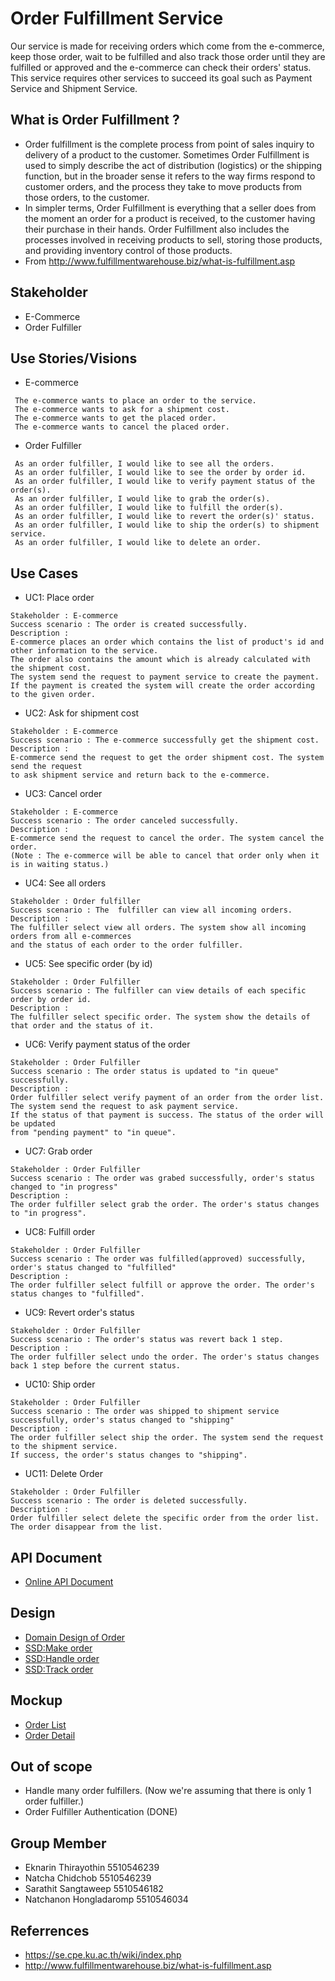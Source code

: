 # Order Fulfillment Service
 Our service is made for receiving orders which come from the e-commerce, keep those order, wait to be fulfilled and also track those order until they are fulfilled or approved and the e-commerce can check their orders' status. 
 This service requires other services to succeed its goal such as Payment Service and Shipment Service.

## What is Order Fulfillment ?
* Order fulfillment is the complete process from point of sales inquiry to delivery of a product to the customer. Sometimes Order Fulfillment is used to simply describe the act of distribution (logistics) or the shipping function, but in the broader sense it refers to the way firms respond to customer orders, and the process they take to move products from those orders, to the customer.
* In simpler terms, Order Fulfillment is everything that a seller does from the moment an order for a product is received, to the customer having their purchase in their hands. Order Fulfillment also includes the processes involved in receiving products to sell, storing those products, and providing inventory control of those products.
* From http://www.fulfillmentwarehouse.biz/what-is-fulfillment.asp

## Stakeholder
* E-Commerce
* Order Fulfiller

## Use Stories/Visions

* E-commerce
```
 The e-commerce wants to place an order to the service.
 The e-commerce wants to ask for a shipment cost.
 The e-commerce wants to get the placed order.
 The e-commerce wants to cancel the placed order.
```

* Order Fulfiller
```
 As an order fulfiller, I would like to see all the orders.
 As an order fulfiller, I would like to see the order by order id.
 As an order fulfiller, I would like to verify payment status of the order(s).
 As an order fulfiller, I would like to grab the order(s).
 As an order fulfiller, I would like to fulfill the order(s).
 As an order fulfiller, I would like to revert the order(s)' status.
 As an order fulfiller, I would like to ship the order(s) to shipment service.
 As an order fulfiller, I would like to delete an order.
```

## Use Cases
* UC1: Place order
```
Stakeholder : E-commerce
Success scenario : The order is created successfully.
Description :
E-commerce places an order which contains the list of product's id and other information to the service.
The order also contains the amount which is already calculated with the shipment cost.
The system send the request to payment service to create the payment.
If the payment is created the system will create the order according to the given order.
```
* UC2: Ask for shipment cost
```
Stakeholder : E-commerce
Success scenario : The e-commerce successfully get the shipment cost.
Description : 
E-commerce send the request to get the order shipment cost. The system send the request
to ask shipment service and return back to the e-commerce.
```
* UC3: Cancel order
```
Stakeholder : E-commerce
Success scenario : The order canceled successfully.
Description :
E-commerce send the request to cancel the order. The system cancel the order.
(Note : The e-commerce will be able to cancel that order only when it is in waiting status.)
```
* UC4: See all orders
```
Stakeholder : Order fulfiller
Success scenario : The  fulfiller can view all incoming orders.
Description :
The fulfiller select view all orders. The system show all incoming orders from all e-commerces
and the status of each order to the order fulfiller.
```
* UC5: See specific order (by id)
```
Stakeholder : Order Fulfiller
Success scenario : The fulfiller can view details of each specific order by order id.
Description : 
The fulfiller select specific order. The system show the details of that order and the status of it.
```
* UC6: Verify payment status of the order
```
Stakeholder : Order Fulfiller 
Success scenario : The order status is updated to "in queue" successfully.
Description :
Order fulfiller select verify payment of an order from the order list.
The system send the request to ask payment service.
If the status of that payment is success. The status of the order will be updated
from "pending payment" to "in queue".
```
* UC7: Grab order
```
Stakeholder : Order Fulfiller 
Success scenario : The order was grabed successfully, order's status changed to "in progress"
Description :
The order fulfiller select grab the order. The order's status changes to "in progress".
```
* UC8: Fulfill order
```
Stakeholder : Order Fulfiller 
Success scenario : The order was fulfilled(approved) successfully, order's status changed to "fulfilled"
Description :
The order fulfiller select fulfill or approve the order. The order's status changes to "fulfilled".
```
* UC9: Revert order's status
```
Stakeholder : Order Fulfiller 
Success scenario : The order's status was revert back 1 step.
Description :
The order fulfiller select undo the order. The order's status changes back 1 step before the current status.
```
* UC10: Ship order
```
Stakeholder : Order Fulfiller 
Success scenario : The order was shipped to shipment service successfully, order's status changed to "shipping"
Description :
The order fulfiller select ship the order. The system send the request to the shipment service.
If success, the order's status changes to "shipping".
```
* UC11: Delete Order
```
Stakeholder : Order Fulfiller 
Success scenario : The order is deleted successfully.
Description :
Order fulfiller select delete the specific order from the order list. The order disappear from the list. 
```
## API Document
* [Online API Document](https://docs.google.com/document/d/1L6OOY9A68hwQ-QJjaWAAZAKGnS31ZiXh1P3-_lgny4s/edit?usp=sharing)

## Design
* [Domain Design of Order](https://docs.google.com/drawings/d/1d1F-2GIwgM1IFwb965FvPROm4TsFpRhgsky5ZbVx0i4/edit?usp=sharing)
* [SSD:Make order](https://docs.google.com/drawings/d/18OjOVGN12oBs2m6lenH51n527tP2X9RfK29hU6keLUg/edit?usp=sharing)
* [SSD:Handle order](https://docs.google.com/drawings/d/1qLBuWxm7wIJXEChVLZKf9mn6xzXKYoXsWolnaYvyBQo/edit?usp=sharing)
* [SSD:Track order](https://docs.google.com/drawings/d/1n6GAvvjoSPLHm4o9bPlpngLyFRpMfCPDBoY5JCPGofk/edit?usp=sharing)
 
## Mockup
* [Order List](https://docs.google.com/drawings/d/1CE-hldA53lkfRboRw5UZ3WaPl3WOZ8NPvskR2wAJgtw/edit?usp=sharing)
* [Order Detail](https://docs.google.com/drawings/d/16bImvvNmh4kkUJ0ubP5AqpJ4yldigHQ9g-rDYrpuBj8/edit?usp=sharing)

## Out of scope
* Handle many order fulfillers. (Now we're assuming that there is only 1 order fulfiller.)
* Order Fulfiller Authentication (DONE)

## Group Member
* Eknarin Thirayothin	   5510546239
* Natcha  Chidchob 		    5510546239
* Sarathit  Sangtaweep 	 5510546182
* Natchanon Hongladaromp 5510546034

## Referrences
* https://se.cpe.ku.ac.th/wiki/index.php
* http://www.fulfillmentwarehouse.biz/what-is-fulfillment.asp

